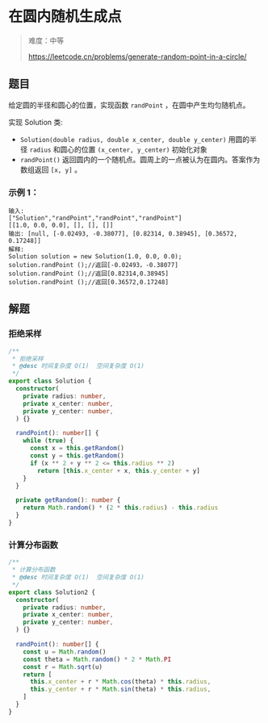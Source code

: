# 在圆内随机生成点

> 难度：中等
>
> https://leetcode.cn/problems/generate-random-point-in-a-circle/

## 题目

给定圆的半径和圆心的位置，实现函数 `randPoint` ，在圆中产生均匀随机点。

实现 Solution 类:

- `Solution(double radius, double x_center, double y_center)` 用圆的半径 `radius` 和圆心的位置 `(x_center, y_center)` 初始化对象
- `randPoint()` 返回圆内的一个随机点。圆周上的一点被认为在圆内。答案作为数组返回 `[x, y]` 。
 

### 示例 1：

```
输入: 
["Solution","randPoint","randPoint","randPoint"]
[[1.0, 0.0, 0.0], [], [], []]
输出: [null, [-0.02493, -0.38077], [0.82314, 0.38945], [0.36572, 0.17248]]
解释:
Solution solution = new Solution(1.0, 0.0, 0.0);
solution.randPoint ();//返回[-0.02493，-0.38077]
solution.randPoint ();//返回[0.82314,0.38945]
solution.randPoint ();//返回[0.36572,0.17248]
```

## 解题

### 拒绝采样

```ts 
/**
 * 拒绝采样
 * @desc 时间复杂度 O(1)  空间复杂度 O(1)
 */
export class Solution {
  constructor(
    private radius: number,
    private x_center: number,
    private y_center: number,
  ) {}

  randPoint(): number[] {
    while (true) {
      const x = this.getRandom()
      const y = this.getRandom()
      if (x ** 2 + y ** 2 <= this.radius ** 2)
        return [this.x_center + x, this.y_center + y]
    }
  }

  private getRandom(): number {
    return Math.random() * (2 * this.radius) - this.radius
  }
}
```

### 计算分布函数

```ts 
/**
 * 计算分布函数
 * @desc 时间复杂度 O(1)  空间复杂度 O(1)
 */
export class Solution2 {
  constructor(
    private radius: number,
    private x_center: number,
    private y_center: number,
  ) {}

  randPoint(): number[] {
    const u = Math.random()
    const theta = Math.random() * 2 * Math.PI
    const r = Math.sqrt(u)
    return [
      this.x_center + r * Math.cos(theta) * this.radius,
      this.y_center + r * Math.sin(theta) * this.radius,
    ]
  }
}
```